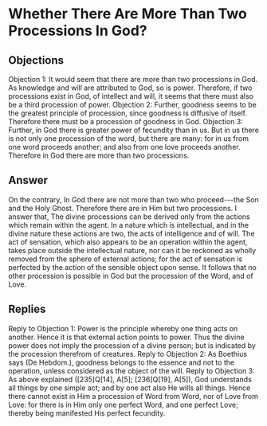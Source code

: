# Whether There Are More Than Two Processions In God?
## Objections
Objection 1: It would seem that there are more than two processions in God. As knowledge and will are attributed to God, so is power. Therefore, if two processions exist in God, of intellect and will, it seems that there must also be a third procession of power.
Objection 2: Further, goodness seems to be the greatest principle of procession, since goodness is diffusive of itself. Therefore there must be a procession of goodness in God.
Objection 3: Further, in God there is greater power of fecundity than in us. But in us there is not only one procession of the word, but there are many: for in us from one word proceeds another; and also from one love proceeds another. Therefore in God there are more than two processions.
## Answer
On the contrary, In God there are not more than two who proceed---the Son and the Holy Ghost. Therefore there are in Him but two processions.
I answer that, The divine processions can be derived only from the actions which remain within the agent. In a nature which is intellectual, and in the divine nature these actions are two, the acts of intelligence and of will. The act of sensation, which also appears to be an operation within the agent, takes place outside the intellectual nature, nor can it be reckoned as wholly removed from the sphere of external actions; for the act of sensation is perfected by the action of the sensible object upon sense. It follows that no other procession is possible in God but the procession of the Word, and of Love.
## Replies
Reply to Objection 1: Power is the principle whereby one thing acts on another. Hence it is that external action points to power. Thus the divine power does not imply the procession of a divine person; but is indicated by the procession therefrom of creatures.
Reply to Objection 2: As Boethius says (De Hebdom.), goodness belongs to the essence and not to the operation, unless considered as the object of the will.
Reply to Objection 3: As above explained ([235]Q[14], A[5]; [236]Q[19], A[5]), God understands all things by one simple act; and by one act also He wills all things. Hence there cannot exist in Him a procession of Word from Word, nor of Love from Love: for there is in Him only one perfect Word, and one perfect Love; thereby being manifested His perfect fecundity.